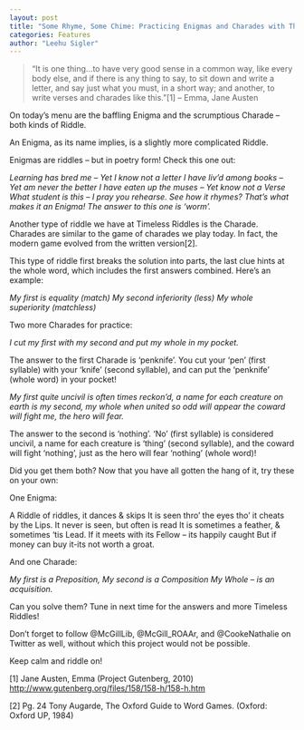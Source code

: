 ```yaml
---
layout: post
title: "Some Rhyme, Some Chime: Practicing Enigmas and Charades with The Riddle Project"
categories: Features
author: "Leehu Sigler"
---
```


> “It is one thing…to have very good sense in a common way, like every body else, and if there is any thing to say, to sit down and write a letter, and say just what you must, in a short way; and another, to write verses and charades like this.”[1] – Emma, Jane Austen

On today’s menu are the baffling Enigma and the scrumptious Charade – both kinds of Riddle.

An Enigma, as its name implies, is a slightly more complicated Riddle.

Enigmas are riddles – but in poetry form! Check this one out:

*Learning has bred me – Yet I know not a letter
I have liv’d among books – Yet am never the better
I have eaten up the muses – Yet know not a Verse
What student is this – I pray you rehearse.
See how it rhymes? That’s what makes it an Enigma! The answer to this one is ‘worm’.*

Another type of riddle we have at Timeless Riddles is the Charade. Charades are similar to the game of charades we play today. In fact, the modern game evolved from the written version[2].

This type of riddle first breaks the solution into parts, the last clue hints at the whole word, which includes the first answers combined. Here’s an example:

*My first is equality (match)
My second inferiority (less)
My whole superiority (matchless)*

 

Two more Charades for practice:

*I cut my first with my
second and put my
whole in my pocket.*

 

The answer to the first Charade is ‘penknife’. You cut your ‘pen’ (first syllable) with your ‘knife’ (second syllable), and can put the ‘penknife’ (whole word) in your pocket!

*My first quite uncivil is often
times reckon’d,
a name for each creature
on earth is my second,
my whole when united so
odd will appear
the coward will fight me,
the hero will fear.*

The answer to the second is ‘nothing’. ‘No’ (first syllable) is considered uncivil, a name for each creature is ‘thing’ (second syllable), and the coward will fight ‘nothing’, just as the hero will fear ‘nothing’ (whole word)!

Did you get them both? Now that you have all gotten the hang of it, try these on your own:

 

One Enigma:

A Riddle of riddles, it dances & skips
It is seen thro’ the eyes tho’ it cheats by the Lips.
It never is seen, but often is read
It is sometimes a feather, & sometimes ‘tis Lead.
If it meets with its Fellow – its happily caught
But if money can buy it-its not worth a groat.

 

And one Charade:

*My first is a Preposition,
My second is a Composition
My Whole – is an acquisition.*

 
Can you solve them? Tune in next time for the answers and more Timeless Riddles!

Don’t forget to follow @McGillLib, @McGill_ROAAr, and @CookeNathalie on Twitter as well, without which this project would not be possible.

Keep calm and riddle on!

[1] Jane Austen, Emma (Project Gutenberg, 2010) http://www.gutenberg.org/files/158/158-h/158-h.htm

[2] Pg. 24 Tony Augarde, The Oxford Guide to Word Games. (Oxford: Oxford UP, 1984)